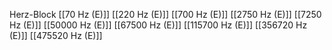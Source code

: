 Herz-Block
[[70 Hz (E)]]
[[220 Hz (E)]]
[[700 Hz (E)]]
[[2750 Hz (E)]]
[[7250 Hz (E)]]
[[50000 Hz (E)]]
[[67500 Hz (E)]]
[[115700 Hz (E)]]
[[356720 Hz (E)]]
[[475520 Hz (E)]]